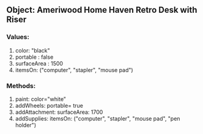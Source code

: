 ## Object: Ameriwood Home Haven Retro Desk with Riser

### Values:
1. color: "black"
2. portable : false
3. surfaceArea : 1500
4. itemsOn: ("computer", "stapler", "mouse pad")

### Methods:
1. paint: color="white"
2. addWheels: portable= true
3. addAttachment: surfaceArea: 1700
4. addSupplies: itemsOn: ("computer", "stapler", "mouse pad", "pen holder")
